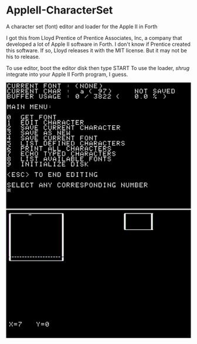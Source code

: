 # AppleII-CharacterSet
A character set (font) editor and loader for the Apple II in Forth

I got this from Lloyd Prentice of Prentice Associates, Inc, a company that developed a lot of Apple II software in Forth. I don't know if Prentice created this software. If so, Lloyd releases it with the MIT license. But it may not be his to release.

To use editor, boot the editor disk then type START
To use the loader, *shrug* integrate into your Apple II Forth program, I guess.

![screenshot](screenshot1.png)
![screenshot](screenshot2.png)
